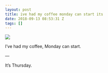 ```yaml
---
layout: post
title: ive had my coffee monday can start its
date: 2018-09-13 08:53:31 Z
tags: []
---
```

![](https://66.media.tumblr.com/67d9c80d123d2b760178b275a2e19274/tumblr_pezkp79WPK1snpcgy_540.jpg)

I’ve had my coffee, Monday can start.

—

It’s Thursday.
